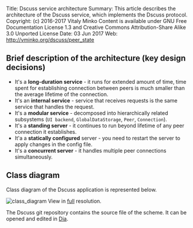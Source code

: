 Title:      Dscuss service architecture
Summary:    This article describes the architecture of the Dscuss service,
            which implements the Dscuss protocol.
Copyright:  (c) 2016-2017 Vitaly Minko
            Content is available under GNU Free Documentation License 1.3 and
            Creative Commons Attribution-Share Alike 3.0 Unported License
Date:       03 Jun 2017
Web:        http://vminko.org/dscuss/peer_state


Brief description of the architecture (key design decisions)
------------------------------------------------------------

* It's a __long-duration service__ - it runs for extended amount of time, time
  spent for establishing connection between peers is much smaller than the
  average lifetime of the connection. 
* It's an __internal service__ - service that receives requests is the same
  service that handles the request.
* It's a __modular service__ - decomposed into hierarchically related
  subsystems (`UI backend`, `GlobalDataStorage`, `Peer`, `Connection`).
* It's a __standing server__ - it continues to run beyond lifetime of any peer
  connection it establishes.
* It'a a __statically configured__ server - you need to restart the server
  to apply changes in the config file.
* It's a __concurrent server__ - it handles multiple peer connections
  simultaneously.


Class diagram
-------------

Class diagram of the Dscuss application is represented below. 

![class_diagram][class_dia_img]
View in [full][class_dia_img] resolution.

The Dscuss git repository contains the source file of the scheme. It can be
opened and edited in [Dia][dia].


[class_dia_img]: /storage/dscuss/illustrations/class_dia.png
[dia]: https://wiki.gnome.org/Apps/Dia/

